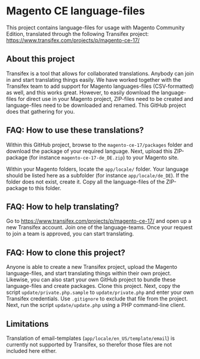 # Magento CE language-files
This project contains language-files for usage with Magento Community
Edition, translated through the following Transifex project:
https://www.transifex.com/projects/p/magento-ce-17/

## About this project
Transifex is a tool that allows for collaborated translations. Anybody can join in and start translating
things easily. We have worked together with the Transifex team to add support for Magento languages-files 
(CSV-formatted) as well, and this works great. However, to easily download the language-files for direct
use in your Magento project, ZIP-files need to be created and language-files need to be downloaded and 
renamed. This GitHub project does that gathering for you.

## FAQ: How to use these translations?
Within this GitHub project, browse to the `magento-ce-17/packages` folder and download the package of
your required language. Next, upload this ZIP-package (for instance `magento-ce-17-de_DE.zip`) to your
Magento site.

Within your Magento folders, locate the `app/locale/` folder. Your language should be listed here as a 
subfolder (for instance `app/locale/de_DE`). If the folder does not exist, create it. Copy all the
language-files of the ZIP-package to this folder.

## FAQ: How to help translating?
Go to https://www.transifex.com/projects/p/magento-ce-17/ and open up a new Transifex account. Join one
of the language-teams. Once your request to join a team is approved, you can start translating.

## FAQ: How to clone this project?
Anyone is able to create a new Transifex project, upload the Magento language-files, and start
translating things within their own project. Likewise, you can also start your own GitHub project to
bundle these language-files and create packages. Clone this project. Next, copy the script `update/private.php.sample`
to `update/private.php` and enter your own Transifex credentials. Use `.gitignore` to exclude that file
from the project. Next, run the script `update/update.php` using a PHP command-line client.

## Limitations
Translation of email-templates (`app/locale/en_US/template/email`) is currently not supported by
Transifex, so therefor those files are not included here either. 
